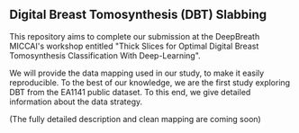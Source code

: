 ## **Digital Breast Tomosynthesis (DBT) Slabbing**

This repository aims to complete our submission at the DeepBreath MICCAI's 
workshop entitled "Thick Slices for Optimal Digital Breast
Tomosynthesis Classification With Deep-Learning".

We will provide the data mapping used in our study, to make it easily reproducible.
To the best of our knowledge, we are the first study exploring DBT from the EA1141
public dataset. To this end, we give detailed information about the data strategy.

(The fully detailed description and clean mapping are coming soon)
